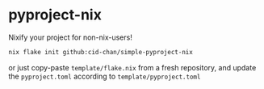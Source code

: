 # pyproject-nix

Nixify your project for non-nix-users!

```bash
nix flake init github:cid-chan/simple-pyproject-nix
```

or just copy-paste `template/flake.nix` from a fresh repository,
and update the `pyproject.toml` according to `template/pyproject.toml`


